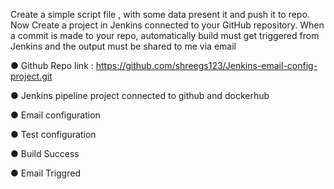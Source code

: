 Create a simple script file , with some data present it and push it to repo. Now Create a project in Jenkins connected to your GitHub repository. When a commit is made to your repo, automatically build must get triggered from Jenkins and the output must be shared to me via email

●	Github Repo link : https://github.com/shreegs123/Jenkins-email-config-project.git


●	Jenkins pipeline project connected to github and dockerhub
 

 








●	Email configuration 

 

●	Test configuration


 
●	Build Success


 
●	Email Triggred


 

